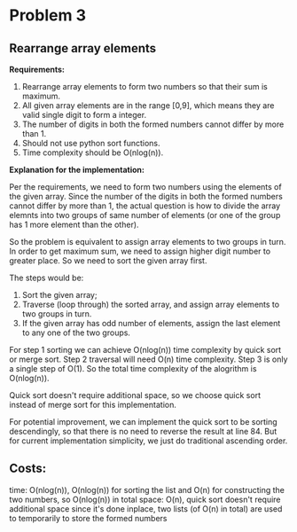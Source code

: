 # Problem 3

## Rearrange array elements

**Requirements:**

1. Rearrange array elements to form two numbers so that their sum is maximum.
2. All given array elements are in the range [0,9], which means they are valid single digit to form a integer.
3. The number of digits in both the formed numbers cannot differ by more than 1.
4. Should not use python sort functions.
5. Time complexity should be O(nlog(n)).

**Explanation for the implementation:**

Per the requirements, we need to form two numbers using the elements of the given array. Since the number of the digits in both the formed numbers cannot differ by more than 1, the actual question is how to divide the array elemnts into two groups of same number of elements (or one of the group has 1 more element than the other).

So the problem is equivalent to assign array elements to two groups in turn. In order to get maximum sum, we need to assign higher digit number to greater place. So we need to sort the given array first.

The steps would be:

1. Sort the given array;
2. Traverse (loop through) the sorted array, and assign array elements to two groups in turn.
3. If the given array has odd number of elements, assign the last element to any one of the two groups.

For step 1 sorting we can achieve O(nlog(n)) time complexity by quick sort or merge sort. Step 2 traversal will need O(n) time complexity. Step 3 is only a single step of O(1). So the total time complexity of the alogrithm is O(nlog(n)).

Quick sort doesn't require additional space, so we choose quick sort instead of merge sort for this implementation.

For potential improvement, we can implement the quick sort to be sorting descendingly, so that there is no need to reverse the result at line 84. But for current implementation simplicity, we just do traditional ascending order.

## Costs:

time: O(nlog(n)), O(nlog(n)) for sorting the list and O(n) for constructing the two numbers, so O(nlog(n)) in total
space: O(n), quick sort doesn't require additional space since it's done inplace, two lists (of O(n) in total) are used to temporarily to store the formed numbers
